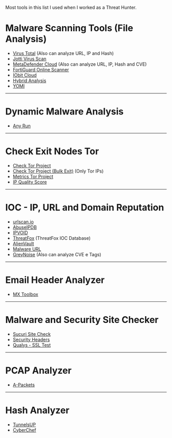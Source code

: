 Most tools in this list I used when I worked as a Threat Hunter.

# Malware Scanning Tools (File Analysis)
- [Virus Total](https://www.virustotal.com/gui/home/upload) (Also can analyze URL, IP and Hash)
- [Jotti Virus Scan](https://virusscan.jotti.org/pt-br)
- [MetaDefender Cloud](https://metadefender.opswat.com/) (Also can analyze URL, IP, Hash and CVE)
- [FortiGuard Online Scanner](https://www.fortiguard.com/faq/onlinescanner)
- [IObit Cloud](https://cloud.iobit.com/)
- [Hybrid Analysis](https://www.hybrid-analysis.com/)
- [YOMI](https://yomi.yoroi.company/upload)

---

# Dynamic Malware Analysis
- [Any Run](https://app.any.run/)

---

# Check Exit Nodes Tor
- [Check Tor Project](https://check.torproject.org/exit-addresses)
- [Check Tor Project (Bulk Exit)](https://check.torproject.org/torbulkexitlist) (Only Tor IPs)
- [Metrics Tor Project](https://metrics.torproject.org/rs.html)
- [IP Quality Score](https://www.ipqualityscore.com/tor-ip-address-check/lookup/)

---

# IOC - IP, URL and Domain Reputation
- [urlscan.io](https://urlscan.io/)
- [AbuseIPDB](https://www.abuseipdb.com/)
- [IPVOID](https://www.ipvoid.com/ip-blacklist-check/)
- [ThreatFox](https://threatfox.abuse.ch/browse/) (ThreatFox IOC Database)
- [AlienVault](https://otx.alienvault.com/)
- [Malware URL](https://www.malwareurl.com/index.php)
- [GreyNoise](https://viz.greynoise.io/) (Also can analyze CVE e Tags)

---

# Email Header Analyzer
- [MX Toolbox](https://mxtoolbox.com/EmailHeaders.aspx)

---

# Malware and Security Site Checker
- [Sucuri Site Check](https://sitecheck.sucuri.net/)
- [Security Headers](https://securityheaders.com/)
- [Qualys - SSL Test](https://www.ssllabs.com/ssltest/)

---

# PCAP Analyzer
- [A-Packets](https://apackets.com/)

---

# Hash Analyzer
- [TunnelsUP](https://www.tunnelsup.com/hash-analyzer/)
- [CyberChef](https://gchq.github.io/CyberChef/#recipe=Magic(3,false,false,''))
